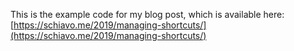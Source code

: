This is the example code for my blog post, which is available here: [https://schiavo.me/2019/managing-shortcuts/](https://schiavo.me/2019/managing-shortcuts/)
